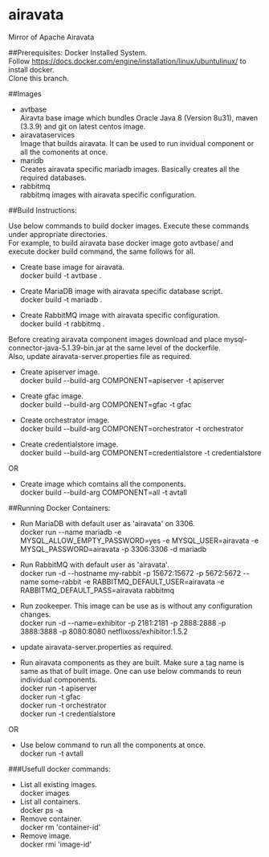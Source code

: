 # airavata
Mirror of Apache Airavata

##Prerequisites:
Docker Installed System.  
Follow https://docs.docker.com/engine/installation/linux/ubuntulinux/ to install docker.  
Clone this branch.

##Images
* avtbase    
Airavta base image which bundles Oracle Java 8 (Version 8u31), maven (3.3.9) and git on latest centos image.  
* airavataservices  
Image that builds airavata. It can be used to run invidual component or all the comonents at once.
* maridb  
Creates airavata specific mariadb images. Basically creates all the required databases. 
* rabbitmq  
rabbitmq images with airavata specific configuration.  

##Build Instructions:

Use below commands to build docker images. 
Execute these commands under appropriate directories.  
For example, to build airavata base docker image goto avtbase/ and execute docker build command, the same follows for all.

* Create base image for airavata.  
docker build -t avtbase .

* Create MariaDB image with airavata specific database script.   
docker build -t mariadb .

* Create RabbitMQ image with airavata specific configuration.    
docker build -t rabbitmq .

Before creating airavata component images download and place mysql-connector-java-5.1.39-bin.jar at the same level of the dockerfile.  
Also, update airavata-server.properties file as required.  
* Create apiserver image.  
docker build --build-arg COMPONENT=apiserver -t apiserver

* Create gfac image.  
docker build --build-arg COMPONENT=gfac -t gfac

* Create orchestrator image.  
docker build --build-arg COMPONENT=orchestrator -t orchestrator

* Create credentialstore image.  
docker build --build-arg COMPONENT=credentialstore -t credentialstore

OR

* Create image which comtains all the components.  
docker build --build-arg COMPONENT=all -t avtall


##Running Docker Containers:

* Run MariaDB with default user as 'airavata' on 3306.  
docker run --name mariadb -e MYSQL_ALLOW_EMPTY_PASSWORD=yes -e MYSQL_USER=airavata -e MYSQL_PASSWORD=airavata -p 3306:3306 -d mariadb

* Run RabbitMQ with default user as 'airavata'.  
docker run -d --hostname my-rabbit -p 15672:15672 -p 5672:5672 --name some-rabbit -e RABBITMQ_DEFAULT_USER=airavata -e RABBITMQ_DEFAULT_PASS=airavata rabbitmq

* Run zookeeper. This image can be use as is without any configuration changes.  
docker run -d --name=exhibitor -p 2181:2181 -p 2888:2888 -p 3888:3888 -p 8080:8080 netflixoss/exhibitor:1.5.2

* update airavata-server.properties as required.  

* Run airavata components as they are built. Make sure a tag name is same as that of built image. One can use below commands to reun individual components.   
docker run -t apiserver  
docker run -t gfac  
docker run -t orchestrator  
docker run -t credentialstore  

OR  
* Use below command to run all the components at once.   
docker run -t avtall  

###Usefull docker commands:
* List all existing images.  
docker images
* List all containers.  
docker ps -a
* Remove container.  
docker rm 'container-id'  
* Remove image.    
docker rmi 'image-id'

